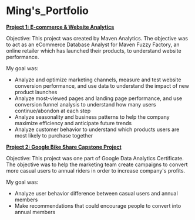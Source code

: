 # Ming's_Portfolio

[**Project 1: E-commerce & Website Analytics**](https://github.com/mingyuan9/Ecommerce-Analysis-Project)

Objective: 
This project was created by Maven Analytics. The objective was to act as an eCommerce Database Analyst for Maven Fuzzy Factory, an online retailer which has launched their products, to understand website performance.

My goal was:
  - Analyze and optimize marketing channels, measure and test website conversion performance, and use data to understand the impact of new product launches
  - Analyze most-viewed pages and landing page performance, and use conversion funnel analysis to understand how many users continue/abondon at each step
  - Analyze seasonality and business patterns to help the company maximize efficiency and anticipate future trends
  - Analyze customer behavior to understand which products users are most likely to purchase together

[**Project 2: Google Bike Share Capstone Project**](https://github.com/mingyuan9/Chicago-Bike-Share-Company-Project)

Objective:
This project was one part of Google Data Analytics Certificate. The objective was to help the marketing team create campaigns to convert more casual users to annual riders in order to 
increase company's profits.

My goal was:
   - Analyze user behavior difference between casual users and annual members
   - Make recommendations that could encourage people to convert into annual members
